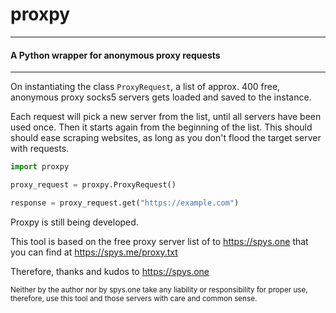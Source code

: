 # proxpy
-------------------------------------
#### A Python wrapper for anonymous proxy requests
-------------------------------------

On instantiating the class <code>ProxyRequest</code>, a list of approx. 400 free, anonymous proxy socks5 servers gets loaded and saved to the instance.

Each request will pick a new server from the list, until all servers have been used once. Then it starts again from the beginning of the list. This should should ease scraping websites, as long as you don't flood the target server with requests. 



```python
import proxpy

proxy_request = proxpy.ProxyRequest()

response = proxy_request.get("https://example.com")

```

Proxpy is still being developed.

This tool is based on the free proxy server list of to https://spys.one that you can find at https://spys.me/proxy.txt

Therefore, thanks and kudos to https://spys.one

<sub>Neither by the author nor by spys.one take any liability or responsibility for proper use, therefore, use this tool and those servers with care and common sense.</sub>
